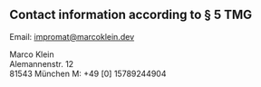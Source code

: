 ## Contact information according to § 5 TMG

Email: [impromat@marcoklein.dev](mailto:impromat@marcoklein.dev)

Marco Klein  
Alemannenstr. 12  
81543 München
M: +49 [0] 15789244904
